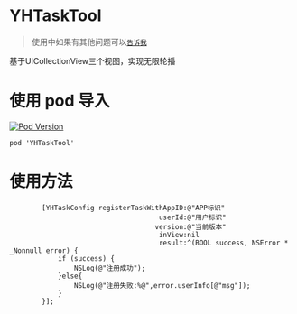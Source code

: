 # YHTaskTool


> 使用中如果有其他问题可以[`告诉我`](https://github.com/CCSH/YHTaskTool/issues/new)

基于UICollectionView三个视图，实现无限轮播
# 使用 pod 导入
[![Pod Version](http://img.shields.io/cocoapods/v/SHScrollView.svg?style=flat)](https://github.com/CCSH/YHTaskTool/releases)
```
pod 'YHTaskTool'
```

# 使用方法
```
        [YHTaskConfig registerTaskWithAppID:@"APP标识"
                                     userId:@"用户标识"
                                    version:@"当前版本"
                                     inView:nil
                                     result:^(BOOL success, NSError * _Nonnull error) {
            if (success) {
                NSLog(@"注册成功");
            }else{
                NSLog(@"注册失败:%@",error.userInfo[@"msg"]);
            }
        }];
```

